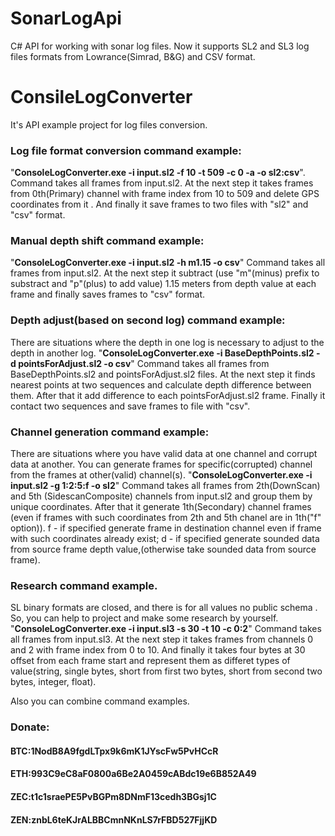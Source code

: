 # SonarLogApi
C# API for working with sonar log files.
Now it supports SL2 and SL3 log files formats from Lowrance(Simrad, B&G) and CSV format.

# ConsileLogConverter
It's API example project for log files conversion.

### Log file format conversion command example:
"**ConsoleLogConverter.exe -i input.sl2 -f 10 -t 509 -c 0 -a -o sl2:csv**".
Command takes all frames from input.sl2. At the next step it takes frames from 0th(Primary) channel with frame index 
from 10 to 509 and delete GPS coordinates from it . And finally it save frames to two files with "sl2" and "csv" format.

### Manual depth shift command example:
"**ConsoleLogConverter.exe -i input.sl2 -h m1.15 -o csv**"
Command takes all frames from input.sl2. At the next step it subtract (use "m"(minus) prefix to substract and "p"(plus) to add value) 1.15 meters from depth value at each frame and finally saves frames to "csv" format.

### Depth adjust(based on second log) command example:
There are situations where the depth in one log is necessary to adjust to the depth in another log.
"**ConsoleLogConverter.exe -i BaseDepthPoints.sl2 -d pointsForAdjust.sl2 -o csv**"
Command takes all frames from BaseDepthPoints.sl2 and pointsForAdjust.sl2 files. At the next step it finds nearest points at two sequences and calculate depth difference between them. After that it add difference to each pointsForAdjust.sl2 frame. Finally it contact two sequences and save frames to file with "csv".

### Channel generation command example:
There are situations where you have valid data at one channel and corrupt data at another. You can generate frames for specific(corrupted) channel from the frames at other(valid) channel(s).
"**ConsoleLogConverter.exe -i input.sl2 -g 1:2:5:f -o sl2**"
Command takes all frames from 2th(DownScan) and 5th (SidescanComposite) channels from input.sl2 and group them by unique coordinates.
After that it generate 1th(Secondary) channel frames (even if frames with such coordinates from 2th and 5th chanel are in 1th("f" option)).
f - if specified generate frame in destination channel even if frame with such coordinates already exist;
d - if specified generate sounded data from source frame depth value,(otherwise take sounded data from source frame).


### Research command example.
SL binary formats are closed, and there is for all values no public schema . So, you can help to project and make some research by yourself.
"**ConsoleLogConverter.exe -i input.sl3 -s 30 -t 10 -c 0:2**"
Command takes all frames from input.sl3. At the next step it takes frames from channels 0 and 2 with frame 
index from 0 to 10.
And finally it takes four bytes at 30 offset from each frame start and represent them as differet types 
of value(string, single bytes, short from first two bytes, short from second two bytes, integer, float).

Also you can combine command examples.

### Donate:

#### BTC:1NodB8A9fgdLTpx9k6mK1JYscFw5PvHCcR
#### ETH:993C9eC8aF0800a6Be2A0459cABdc19e6B852A49
#### ZEC:t1c1sraePE5PvBGPm8DNmF13cedh3BGsj1C
#### ZEN:znbL6teKJrALBBCmnNKnLS7rFBD527FjjKD
